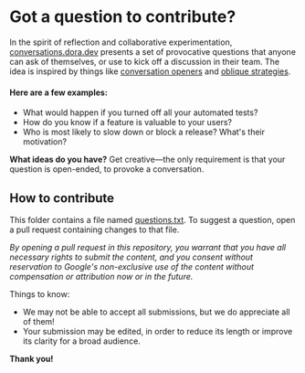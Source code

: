 # Got a question to contribute?
In the spirit of reflection and collaborative experimentation, [conversations.dora.dev](https://conversations.dora.dev) presents a set of provocative questions that anyone can ask of themselves, or use to kick off a discussion in their team. The idea is inspired by things like [conversation openers](https://en.wikipedia.org/wiki/Conversation_opener) and [oblique strategies](https://en.wikipedia.org/wiki/Oblique_Strategies).

#### Here are a few examples:
* What would happen if you turned off all your automated tests?
* How do you know if a feature is valuable to your users?
* Who is most likely to slow down or block a release? What's their motivation?

**What ideas do you have?** Get creative—the only requirement is that your question is open-ended, to provoke a conversation.

## How to contribute
This folder contains a file named [questions.txt](https://github.com/dora-team/conversations.dora.dev/blob/main/svelte/src/assets/questions.txt). To suggest a question, open a pull request containing changes to that file. 

_By opening a pull request in this repository, you warrant that you have all necessary rights to submit the content, and you consent without reservation to Google's non-exclusive use of the content without compensation or attribution now or in the future._

Things to know:
* We may not be able to accept all submissions, but we do appreciate all of them!
* Your submission may be edited, in order to reduce its length or improve its clarity for a broad audience.

**Thank you!**
